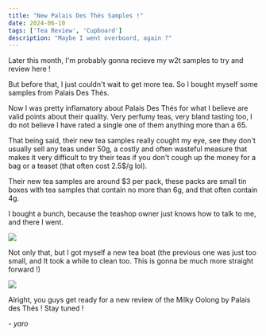```yaml
---
title: "New Palais Des Thés Samples !"
date: 2024-06-10
tags: ['Tea Review', 'Cupboard']
description: "Maybe I went overboard, again ?"
---
```


Later this month, I'm probably gonna recieve my w2t samples to try and review here !

But before that, I just couldn't wait to get more tea.
So I bought myself some samples from Palais Des Thés.

Now I was pretty inflamatory about Palais Des Thés for what I believe are valid points about their quality. Very perfumy teas, very bland tasting too, I do not believe I have rated a single one of them anything more than a 65.

That being said, their new tea samples really cought my eye, see they don't usually sell any teas under 50g, a costly and often wasteful measure that makes it very difficult to try their teas if you don't cough up the money for a bag or a teaset (that often cost 2.5$/g lol).

Their new tea samples are around $3 per pack, these packs are small tin boxes with tea samples that contain no more than 6g, and that often contain 4g.

I bought a bunch, because the teashop owner just knows how to talk to me, and there I went.

![](<file (9).png>)

Not only that, but I got myself a new tea boat (the previous one was just too small, and It took a while to clean too. This is gonna be much more straight forward !)

![](<file (10).png>)

Alright, you guys get ready for a new review of the Milky Oolong by Palais des Thés !
Stay tuned !

*- yaro*
